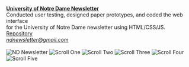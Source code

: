 [**University of Notre Dame Newsletter**](https://ndnewsletter.github.io)<br>
Conducted user testing, designed paper prototypes, and coded the web interface<br>
for the University of Notre Dame newsletter using HTML/CSS/JS.<br>
[Repository](https://github.com/ndnewsletter/ndnewsletter.github.io)<br>
<i>ndnewsletter@gmail.com</i><br>
<br>
![ND Newsletter](https://i.imgur.com/3ccAvAT.jpg)
![Scroll One](https://i.imgur.com/2AGXYSk.jpg)
![Scroll Two](https://i.imgur.com/hf4jOl2.jpg)
![Scroll Three](https://i.imgur.com/dFxxWZm.jpg)
![Scroll Four](https://i.imgur.com/XLp5teq.jpg)
![Scroll Five](https://i.imgur.com/pQREwhu.jpg)
